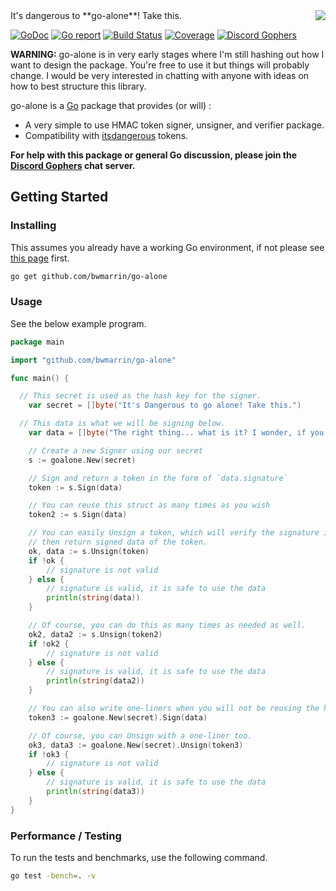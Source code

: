 <img align="right" src="http://vignette1.wikia.nocookie.net/zelda/images/2/28/Hyrule_Warriors_Hylian_Sword_8-Bit_Wooden_Sword_(8-bit_Hylian_Sword).png">
It's dangerous to **go-alone**! Take this.

[![GoDoc](https://godoc.org/github.com/bwmarrin/go-alone?status.svg)](https://godoc.org/github.com/bwmarrin/go-alone) [![Go report](http://goreportcard.com/badge/bwmarrin/go-alone)](http://goreportcard.com/report/bwmarrin/go-alone) [![Build Status](https://travis-ci.org/bwmarrin/go-alone.svg?branch=master)](https://travis-ci.org/bwmarrin/go-alone) [![Coverage](http://gocover.io/_badge/github.com/bwmarrin/go-alone)](https://gocover.io/github.com/bwmarrin/go-alone) [![Discord Gophers](https://img.shields.io/badge/Discord%20Gophers-%23info-blue.svg)](https://discord.gg/0f1SbxBZjYq9jLBk)

**WARNING:** go-alone is in very early stages where I'm still hashing out how I
want to design the package.  You're free to use it but things will probably 
change.  I would be very interested in chatting with anyone with ideas on how
to best structure this library.

go-alone is a [Go](https://golang.org/) package that provides (or will) :
* A very simple to use HMAC token signer, unsigner, and verifier package.
* Compatibility with [itsdangerous](https://pythonhosted.org/itsdangerous/) tokens.

**For help with this package or general Go discussion, please join the [Discord 
Gophers](https://discord.gg/0f1SbxBZjYq9jLBk) chat server.**

## Getting Started

### Installing

This assumes you already have a working Go environment, if not please see
[this page](https://golang.org/doc/install) first.

```sh
go get github.com/bwmarrin/go-alone
```

### Usage

See the below example program.

```go
package main

import "github.com/bwmarrin/go-alone"

func main() {

  // This secret is used as the hash key for the signer.
	var secret = []byte("It's Dangerous to go alone! Take this.")

  // This data is what we will be signing below.
	var data = []byte("The right thing... what is it? I wonder, if you do the right thing, does it really make everyone happy?")

	// Create a new Signer using our secret
	s := goalone.New(secret)

	// Sign and return a token in the form of `data.signature`
	token := s.Sign(data)

	// You can reuse this struct as many times as you wish
	token2 := s.Sign(data)

	// You can easily Unsign a token, which will verify the signature is valid
	// then return signed data of the token.
	ok, data := s.Unsign(token)
	if !ok {
		// signature is not valid
	} else {
		// signature is valid, it is safe to use the data
		println(string(data))
	}

	// Of course, you can do this as many times as needed as well.
	ok2, data2 := s.Unsign(token2)
	if !ok2 {
		// signature is not valid
	} else {
		// signature is valid, it is safe to use the data
		println(string(data2))
	}

	// You can also write one-liners when you will not be reusing the hash.
	token3 := goalone.New(secret).Sign(data)

	// Of course, you can Unsign with a one-liner too.
	ok3, data3 := goalone.New(secret).Unsign(token3)
	if !ok3 {
		// signature is not valid
	} else {
		// signature is valid, it is safe to use the data
		println(string(data3))
	}
}
```



### Performance / Testing

To run the tests and benchmarks, use the following command.

```sh
go test -bench=. -v
```
